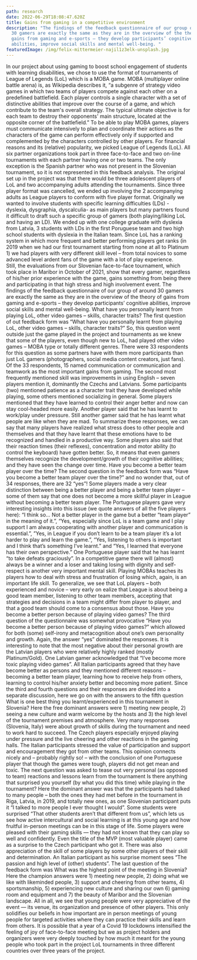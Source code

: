 ```yaml
---
path: research
date: 2022-06-29T18:08:47.620Z
title: Gains from gaming in a competitive environment
description: "The findings of the feedback questionnaire of our group of around
  30 gamers are exactly the same as they are in the overview of the theory of
  gains from gaming and e-sports – they develop participants’ cognitive
  abilities, improve social skills and mental well-being. "
featuredImage: /img/felix-mittermeier-najil1z3elk-unsplash.jpg
---
```

In our project about using gaming to boost school engagement of students with learning disabilities, we chose to use the format of tournaments of League of Legends (LoL) which is a MOBA game.
MOBA (multiplayer online battle arena) is, as Wikipedia describes it, “a subgenre of strategy video games in which two teams of players compete against each other on a predefined battlefield. Each player controls a single character with a set of distinctive abilities that improve over the course of a game, and which contribute to the team's overall strategy. The typical ultimate objective is for each team to destroy their opponents' main structure, located at the opposite corner of the battlefield.”
To be able to play MOBA games, players must communicate intensively to plan and coordinate their actions as the characters of the game can perform effectively only if supported and complemented by the characters controlled by other players. 
For financial reasons and its (relative) popularity, we picked League of Legends (LoL). All six partner organizations took part in three face-to-face and two on-line tournaments with each partner having one or two teams.  The only exception is the Spanish partner who was not present in the Slovenian tournament, so it is not represented in this feedback analysis. The original set up in the project was that there would be three adolescent players of LoL and two accompanying adults attending the tournaments. Since three player format was cancelled, we ended up involving the 2 accompanying adults as League players to conform with five player format. 
Originally we wanted to involve students with specific learning difficulties (LDs)  - dyslexia, dysgraphia, dyscalculia- as main players but many partners found it difficult to draft such a specific group of gamers (both playing/liking LoL and having an LD). We ended up with one college graduate with dyslexia from Latvia, 3 students with LDs in the first Poruguese team and two high school students with dyslexia in the Italian team.
Since LoL has a ranking system in which more frequent and better performing players get ranks (in 2019 when we had our first tournament starting from none at all to Platinum 1) we had players with very different skill level – from total novices to some advanced level ardent fans of the game with a lot of play experience.\
Still, the evaluations from our Slovenian face-to-face tournament, which took place in Maribor in October of 2021, show that every gamer, regardless of his/her prior experience with the game, gains something from being there and participating in that high stress and high involvement event.
The findings of the feedback questionnaire of our group of around 30 gamers are exactly the same as they are in the overview of the theory of gains from gaming and e-sports – they develop participants’ cognitive abilities, improve social skills and mental well-being. 
What have you personally learnt from playing LoL, other video games – skills, character traits?
The first question of out feedback form was “What have you personally learnt from playing LoL, other video games – skills, character traits?” So, this question went outside just the game played in the project and tournaments as we knew that some of the players, even though new to LoL, had played other video games – MOBA type or totally different genres.
There were 33 respondents for this question as some partners have with them more participants than just LoL gamers (photographers, social media content creators, just fans). 
Of the 33 respondents, 15 named communication or communication and teamwork as the most important gains from gaming. The second most frequently mentioned skill was improvements in using English – seven players mention it, dominantly the Czechs and Latvians. 
Some participants (two) mentioned patience as a character trait they have developed while playing, some others mentioned socializing in general. Some players mentioned that they have learned to control their anger better and now can stay cool-headed more easily. Another player said that he has learnt to work/play under pressure. Still another gamer said that he has learnt what people are like when they are mad. To summarize these responses, we can say that many players have realized what stress does to other people and themselves and that they have learnt that these emotions have to be recognized and handled in a productive way.
Some players also said that their reaction times (their reflexes), concentration and motor ability (to control the keyboard) have gotten better. So, it means that even gamers themselves recognize the development/growth of their cognitive abilities; and they have seen the change over time. 
Have you become a better team player over the time?
The second question in the feedback form was “Have you become a better team player over the time?” and no wonder that, out of 34 responses, there are 32 “yes”! Some players made a very clear distinction between being a better player and being a better team player – some of them say that one does not become a more skillful player in League without becoming a better team player. The Portuguese players gave very interesting insights into this issue (we quote answers of all the five players here): “I think so… Not a better player in the game but a better “team player” in the meaning of it.”, “Yes, especially since LoL is a team game and I play support I am always cooperating with another player and communication is essential.”, ”Yes, in League if you don’t learn to be a team player it’s a lot harder to play and learn the game.”, “Yes, listening to others is important and I think that’s something I’ve learnt.” and “Yes, I learned that everyone has their own perspective.”
One Portuguese player said that he has learnt “to take defeats graciously”. In a competitive game there will (almost) always be a winner and a loser and taking losing with dignity and self-respect is another very important mental skill. Playing MOBAs teaches its players how to deal with stress and frustration of losing which, again, is an important life skill.
To generalize, we see that LoL players – both experienced and novice – very early on ealize that League is about being a good team member, listening to other team members, accepting that strategies and decisions in a team might differ from player to player, and that a good team should come to a consensus about those.
Have you become a better person because of playing video games?
The third question of the questionnaire was somewhat provocative “Have you become a better person because of playing video games?” which allowed for both (some) self-irony and metacognition about one’s own personality and growth. Again, the answer “yes” dominated the responses. It is interesting to note that the most negative about their personal growth are the Latvian players who were relatively highly ranked (mostly Platinum/Gold). One Latvian gamer acknowledged that “I’ve become more toxic playing video games”. All Italian participants agreed that they have become better as persons and they mentioned different reasons – becoming a better team player, learning how to receive help from others, learning to control his/her anxiety better and becoming more patient.
Since the third and fourth questions and their responses are divided into a separate discussion, here we go on with the answers to the fifth question 
What is one best thing you learnt/experienced in this tournament in Slovenia?
Here the free dominant answers were 1) meeting new people, 2) seeing a new culture and warm welcome by the hosts and 3) the high level of the tournament premises and atmosphere. Very many responses (Slovenia, Italy) were about growth of skills during the tournament and need to work hard to succeed. The Czech players especially enjoyed playing under pressure and the live cheering and other reactions in the gaming halls. The Italian participants stressed the value of participation and support and encouragement they got from other teams. This opinion connects nicely and – probably rightly so! – with the conclusion of one Portuguese player that though the games were tough, players did not get mean and toxic.
The next question was asked to tease out very personal (as opposed to team) reactions and lessons learn from the tournament
Is there anything that surprised you yourself (by what you did this time) while playing in the tournament?
Here the dominant answer was that the participants had talked to many people – both the ones they had met before in the tournament in Riga, Latvia, in 2019, and totally new ones, as one Slovenian participant puts it “I talked to more people I ever thought I would”. 
Some students were surprised “That other students aren’t that different from us”, which lets us see how active intercultural and social learning is at this young age and how fruitful in-person meetings can be in this stage of life. Some players were pleased with their gaming skills — they had not known that they can play so well and confidently. Even the title of the MVP (most valuable player) came as a surprise to the Czech participant who got it. There was also appreciation of the skill of some players by some other players of their skill and determination. An Italian participant as his surprise moment sees “The passion and high level of (other) students”.
The last question of the feedback form was
What was the highest point of the meeting in Slovenia?
Here the champion answers were 1) meeting new people, 2) doing what we like with likeminded people, 3) support and cheering from other teams, 4) sportsmanship, 5) experiencing new culture and sharing our own 6) gaming room and equipment and 7) the beauty of Maribor and the Slovenian landscape.
All in all, we see that young people were very appreciative of the event — its venue, its organization and presence of other players. This only solidifies our beliefs in how important are in person meetings of young people for targeted activities where they can practice their skills and learn from others. It is possible that a year of a Covid 19 lockdowns intensified the feeling of joy of face-to-face meeting but we as project holders and organizers were very deeply touched by how much it meant for the young people who took part in the project LoL tournaments in three different countries over three years of the project.